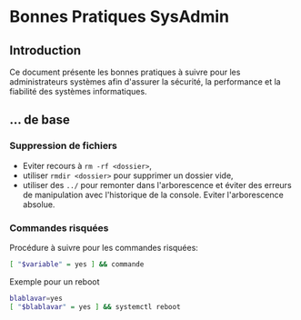 # Bonnes Pratiques SysAdmin

## Introduction
Ce document présente les bonnes pratiques à suivre pour les administrateurs systèmes afin d'assurer la sécurité, la performance et la fiabilité des systèmes informatiques.

## ... de base
### Suppression de fichiers
- Eviter recours à `rm -rf <dossier>`,
- utiliser `rmdir <dossier>` pour supprimer un dossier vide,
- utiliser des `../` pour remonter dans l'arborescence et éviter des erreurs de manipulation avec l'historique de la console. Eviter l'arborescence absolue.

### Commandes risquées
Procédure à suivre pour les commandes risquées:
```bash
[ "$variable" = yes ] && commande
```
Exemple pour un reboot
```bash
blablavar=yes
[ "$blablavar" = yes ] && systemctl reboot
```